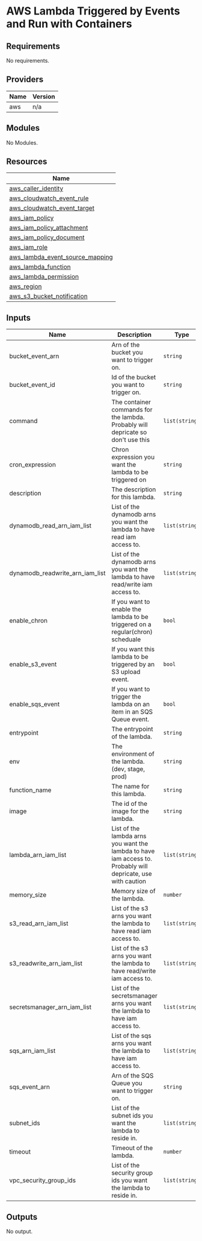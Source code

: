 # AWS Lambda Triggered by Events and Run with Containers

## Requirements

No requirements.

## Providers

| Name | Version |
|------|---------|
| aws | n/a |

## Modules

No Modules.

## Resources

| Name |
|------|
| [aws_caller_identity](https://registry.terraform.io/providers/hashicorp/aws/latest/docs/data-sources/caller_identity) |
| [aws_cloudwatch_event_rule](https://registry.terraform.io/providers/hashicorp/aws/latest/docs/resources/cloudwatch_event_rule) |
| [aws_cloudwatch_event_target](https://registry.terraform.io/providers/hashicorp/aws/latest/docs/resources/cloudwatch_event_target) |
| [aws_iam_policy](https://registry.terraform.io/providers/hashicorp/aws/latest/docs/resources/iam_policy) |
| [aws_iam_policy_attachment](https://registry.terraform.io/providers/hashicorp/aws/latest/docs/resources/iam_policy_attachment) |
| [aws_iam_policy_document](https://registry.terraform.io/providers/hashicorp/aws/latest/docs/data-sources/iam_policy_document) |
| [aws_iam_role](https://registry.terraform.io/providers/hashicorp/aws/latest/docs/resources/iam_role) |
| [aws_lambda_event_source_mapping](https://registry.terraform.io/providers/hashicorp/aws/latest/docs/resources/lambda_event_source_mapping) |
| [aws_lambda_function](https://registry.terraform.io/providers/hashicorp/aws/latest/docs/resources/lambda_function) |
| [aws_lambda_permission](https://registry.terraform.io/providers/hashicorp/aws/latest/docs/resources/lambda_permission) |
| [aws_region](https://registry.terraform.io/providers/hashicorp/aws/latest/docs/data-sources/region) |
| [aws_s3_bucket_notification](https://registry.terraform.io/providers/hashicorp/aws/latest/docs/resources/s3_bucket_notification) |

## Inputs

| Name | Description | Type | Default | Required |
|------|-------------|------|---------|:--------:|
| bucket\_event\_arn | Arn of the bucket you want to trigger on. | `string` | `null` | no |
| bucket\_event\_id | Id of the bucket you want to trigger on. | `string` | `null` | no |
| command | The container commands for the lambda. Probably will depricate so don't use this | `list(string)` | `[]` | no |
| cron\_expression | Chron expression you want the lambda to be triggered on | `string` | `null` | no |
| description | The description for this lambda. | `string` | n/a | yes |
| dynamodb\_read\_arn\_iam\_list | List of the dynamodb arns you want the lambda to have read iam access to. | `list(string)` | `[]` | no |
| dynamodb\_readwrite\_arn\_iam\_list | List of the dynamodb arns you want the lambda to have read/write iam access to. | `list(string)` | `[]` | no |
| enable\_chron | If you want to enable the lambda to be triggered on a regular(chron) scheduale | `bool` | `false` | no |
| enable\_s3\_event | If you want this lambda to be triggered by an S3 upload event. | `bool` | `false` | no |
| enable\_sqs\_event | If you want to trigger the lambda on an item in an SQS Queue event. | `bool` | `false` | no |
| entrypoint | The entrypoint of the lambda. | `string` | n/a | yes |
| env | The environment of the lambda. (dev, stage, prod) | `string` | n/a | yes |
| function\_name | The name for this lambda. | `string` | n/a | yes |
| image | The id of the image for the lambda. | `string` | n/a | yes |
| lambda\_arn\_iam\_list | List of the lambda arns you want the lambda to have iam access to. Probably will depricate, use with caution | `list(string)` | `[]` | no |
| memory\_size | Memory size of the lambda. | `number` | `128` | no |
| s3\_read\_arn\_iam\_list | List of the s3 arns you want the lambda to have read iam access to. | `list(string)` | `[]` | no |
| s3\_readwrite\_arn\_iam\_list | List of the s3 arns you want the lambda to have read/write iam access to. | `list(string)` | `[]` | no |
| secretsmanager\_arn\_iam\_list | List of the secretsmanager arns you want the lambda to have iam access to. | `list(string)` | `[]` | no |
| sqs\_arn\_iam\_list | List of the sqs arns you want the lambda to have iam access to. | `list(string)` | `[]` | no |
| sqs\_event\_arn | Arn of the SQS Queue you want to trigger on. | `string` | `null` | no |
| subnet\_ids | List of the subnet ids you want the lambda to reside in. | `list(string)` | `null` | no |
| timeout | Timeout of the lambda. | `number` | `30` | no |
| vpc\_security\_group\_ids | List of the security group ids you want the lambda to reside in. | `list(string)` | `null` | no |

## Outputs

No output.
